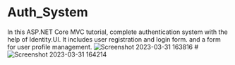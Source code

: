 # Auth_System
In this ASP.NET Core MVC tutorial, complete authentication system with the help of Identity.UI. 
It includes user registration and login form. and a form for user profile management.
![Screenshot 2023-03-31 163816](https://user-images.githubusercontent.com/85176043/229238217-0fb55755-0ba7-428f-827f-c12d01315570.jpg)
#![Screenshot 2023-03-31 164214](https://user-images.githubusercontent.com/85176043/229238219-147da4ec-c96c-4e6d-897f-84365958d92d.jpg)
